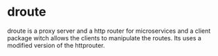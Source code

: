 # droute
droute is a proxy server and a http router for microservices and a client package witch allows the clients to manipulate the routes. Its uses a modified version of the httprouter.
